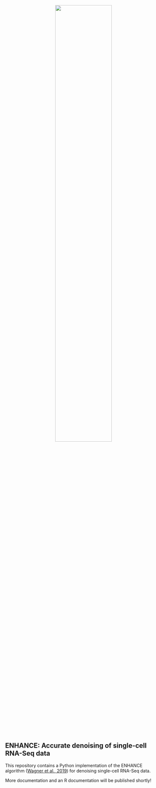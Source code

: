 <div style="text-align:center"><img style="width:60%; height: auto" src="https://github.com/yanailab/enhance/raw/master/images/splash.jpg"/></div>

## ENHANCE: Accurate denoising of single-cell RNA-Seq data

This repository contains a Python implementation of the ENHANCE algorithm ([Wagner et al., 2019](https://www.biorxiv.org/content/10.1101/655365v1)) for denoising single-cell RNA-Seq data.

More documentation and an R documentation will be published shortly!
